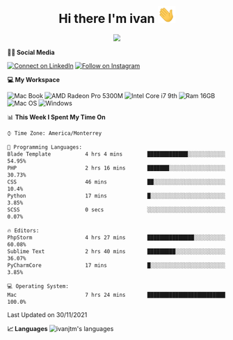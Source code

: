 <h1 align="center">Hi there I'm ivan <img src="https://raw.githubusercontent.com/ABSphreak/ABSphreak/master/gifs/Hi.gif" width="40px" /></h1>
<div align="center">
<img src="http://github-readme-streak-stats.herokuapp.com?user=ivanjtm&hide_border=true&background=00000000&border=FFFFFF00&sideNums=A8A8A8&sideLabels=A8A8A8&currStreakNum=FFC93C&dates=A8A8A8)](https://git.io/streak-stats"/>
</div>

**👦🏻 Social Media**

[![Connect on LinkedIn](https://img.shields.io/badge/LinkedIn-%230077B5.svg?&style=flat-square&logo=linkedin&logoColor=white)](https://www.linkedin.com/in/ivanjtm)
[![Follow on Instagram](https://img.shields.io/badge/Instagram-E4405F?style=flat-square&logo=instagram&logoColor=white)](https://www.instagram.com/ivanjtm)

**💻 My Workspace**

![Mac Book](https://img.shields.io/badge/Apple-MacBook_Pro_2019-999999?style=flat-square&logo=apple&logoColor=white)
![AMD Radeon Pro 5300M](https://img.shields.io/badge/AMD-Radeon_Pro_5300M-ED1C24?style=flat-square&logo=amd&logoColor=white)
![Intel Core i7 9th](https://img.shields.io/badge/Intel-Core_i7_9th-0071C5?style=flat-square&logo=intel&logoColor=white)
![Ram 16GB](https://img.shields.io/badge/RAM-16GB-230071C5?style=flat-square&logoColor=white)
![Mac OS](https://img.shields.io/badge/Mac%20OS-000000?style=flat-square&logo=apple&logoColor=white)
![Windows](https://img.shields.io/badge/Windows-0078D6?style=flat-square&logo=windows&logoColor=white)


<!--START_SECTION:waka-->
📊 **This Week I Spent My Time On** 

```text
⌚︎ Time Zone: America/Monterrey

💬 Programming Languages: 
Blade Template           4 hrs 4 mins        █████████████░░░░░░░░░░░░   54.95% 
PHP                      2 hrs 16 mins       ███████░░░░░░░░░░░░░░░░░░   30.73% 
CSS                      46 mins             ██░░░░░░░░░░░░░░░░░░░░░░░   10.4% 
Python                   17 mins             █░░░░░░░░░░░░░░░░░░░░░░░░   3.85% 
SCSS                     0 secs              ░░░░░░░░░░░░░░░░░░░░░░░░░   0.07%

🔥 Editors: 
PhpStorm                 4 hrs 27 mins       ███████████████░░░░░░░░░░   60.08% 
Sublime Text             2 hrs 40 mins       █████████░░░░░░░░░░░░░░░░   36.07% 
PyCharmCore              17 mins             █░░░░░░░░░░░░░░░░░░░░░░░░   3.85%

💻 Operating System: 
Mac                      7 hrs 24 mins       █████████████████████████   100.0%

```


 Last Updated on 30/11/2021
<!--END_SECTION:waka-->
**📈 Languages**
 ![ivanjtm's languages](https://wakatime.com/share/@ivanjtm/a32f83c6-d0c9-49a4-a5ae-d0440b950377.svg)
